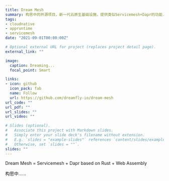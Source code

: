 ```yaml
---
title: Dream Mesh
summary: 构思中的开源项目，新一代云原生基础设施，提供类似Servicemesh+Dapr的功能.
tags:
- cloudnative
- appruntime
- servicemesh
date: "2021-09-01T00:00:00Z"

# Optional external URL for project (replaces project detail page).
external_link: ""

image:
  caption: Dreaming...
  focal_point: Smart

links:
- icon: github
  icon_pack: fab
  name: Follow
  url: https://github.com/dreamfly-io/dream-mesh
url_code: ""
url_pdf: ""
url_slides: ""
url_video: ""

# Slides (optional).
#   Associate this project with Markdown slides.
#   Simply enter your slide deck's filename without extension.
#   E.g. `slides = "example-slides"` references `content/slides/example-slides.md`.
#   Otherwise, set `slides = ""`.
slides: ""
---
```


Dream Mesh = Servicemesh + Dapr based on Rust + Web Assembly

构思中......